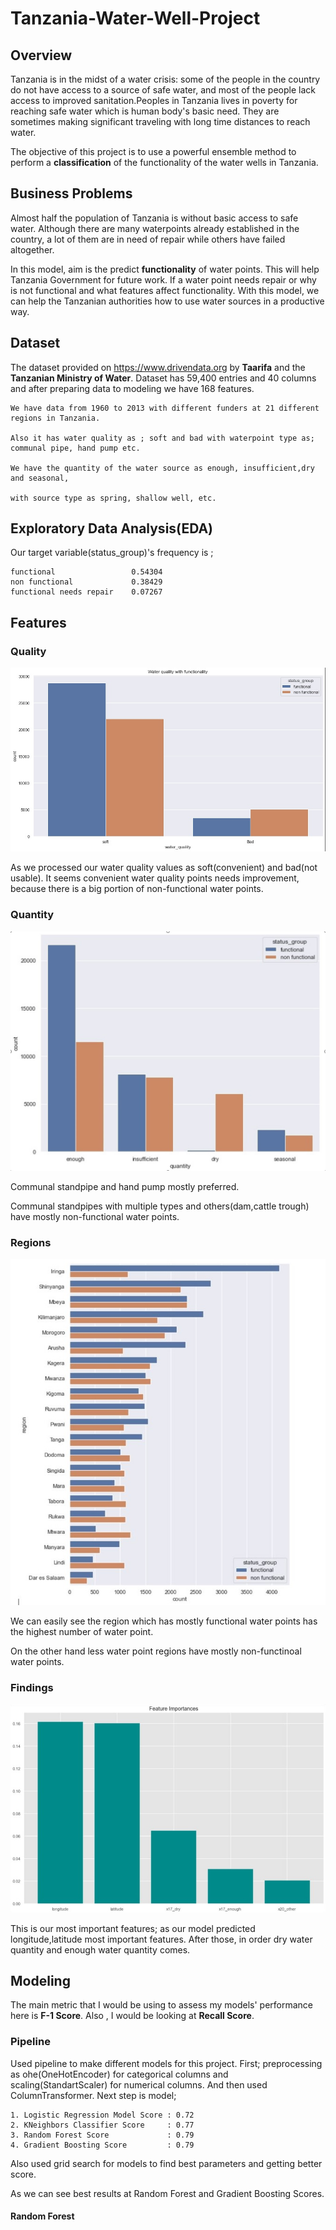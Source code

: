 # Tanzania-Water-Well-Project

## Overview 

Tanzania is in the midst of a water crisis: some of the people in the country do not have access to a source of safe water, and most of the people lack access to improved sanitation.Peoples in Tanzania lives in poverty for reaching safe water which is human body's basic need. They are sometimes making significant traveling with long time distances to reach water.

The objective of this project is to use a powerful ensemble method to perform a **classification** of the functionality of the water wells in Tanzania.


## Business Problems

Almost half the population of Tanzania is without basic access to safe water. Although there are many waterpoints already established in the country, a lot of them are in need of repair while others have failed altogether. 

In this model, aim is the predict **functionality** of water points. This will help Tanzania Government for future work.
If a water point needs repair or why is not functional and what features affect functionality. With this model, we can help the Tanzanian authorities how to use water sources in a productive way.

## Dataset

The dataset provided on https://www.drivendata.org by **Taarifa** and the **Tanzanian Ministry of Water**.
Dataset has 59,400 entries and 40 columns and after preparing data to modeling we have 168 features.

    We have data from 1960 to 2013 with different funders at 21 different regions in Tanzania. 

    Also it has water quality as ; soft and bad with waterpoint type as; communal pipe, hand pump etc.    

    We have the quantity of the water source as enough, insufficient,dry and seasonal,

    with source type as spring, shallow well, etc.
    
## Exploratory Data Analysis(EDA)

Our target variable(status_group)'s frequency is ;

    functional                 0.54304
    non functional             0.38429
    functional needs repair    0.07267

## Features 

### Quality
![Water Quality with Functionality](./images/water_quality.jpg)

As we processed our water quality values as soft(convenient) and bad(not usable). It seems convenient water quality points needs improvement, because there is a big portion of non-functional water points. 

### Quantity

![Water Point Type](./images/quantity.jpg)

Communal standpipe and hand pump mostly preferred.

Communal standpipes with multiple types and others(dam,cattle trough) have mostly non-functional water points.


### Regions 

![Regions](./images/regions.jpg)

We can easily see the region which has mostly functional water points has the highest number of water point.

On the other hand less water point regions have mostly non-functinoal water points.


### Findings

![Findings](./images/findings.jpg)


This is our most important features; as our model predicted longitude,latitude most important features. After those, in order dry water quantity and enough water quantity comes. 


## Modeling 

The main metric that I would be using to assess my models' performance here is **F-1 Score**. Also , I would be looking at **Recall Score**.

### Pipeline

Used pipeline to make different models for this project. First; preprocessing as ohe(OneHotEncoder) for categorical columns and scaling(StandartScaler) for numerical columns. And then used ColumnTransformer. Next step is model;
    
    1. Logistic Regression Model Score : 0.72
    2. KNeighbors Classifier Score     : 0.77
    3. Random Forest Score             : 0.79
    4. Gradient Boosting Score         : 0.79
 
Also used grid search for models to find best parameters and getting better score.

As we can see best results at Random Forest and Gradient Boosting Scores.

#### Random Forest 

